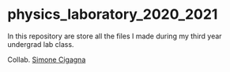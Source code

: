 # physics_laboratory_2020_2021
In this repository are store all the files I made during my third year undergrad lab class.

Collab. [Simone Cigagna](https://github.com/simonecig)
